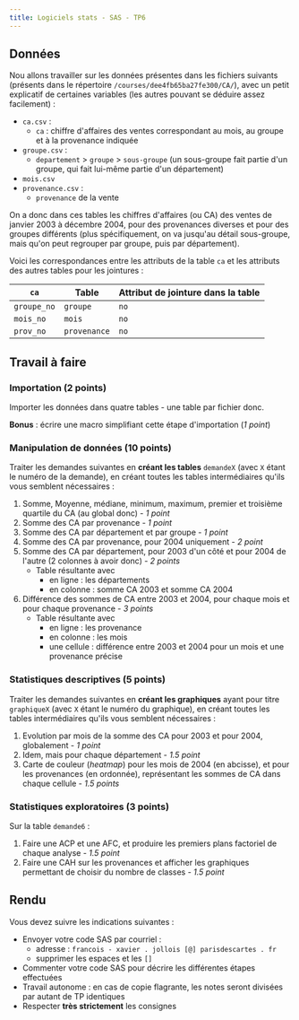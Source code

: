 ```yaml
---
title: Logiciels stats - SAS - TP6
---
```


## Données

Nou allons travailler sur les données présentes dans les fichiers suivants (présents dans le répertoire `/courses/dee4fb65ba27fe300/CA/`), avec un petit explicatif de certaines variables (les autres pouvant se déduire assez facilement) :

- `ca.csv` :
	- `ca` : chiffre d'affaires des ventes correspondant au mois, au groupe et à la provenance indiquée
- `groupe.csv` :
	- `departement` > `groupe` > `sous-groupe` (un sous-groupe fait partie d'un groupe, qui fait lui-même partie d'un département)
- `mois.csv`
- `provenance.csv` :
	- `provenance` de la vente

On a donc dans ces tables les chiffres d'affaires (ou CA) des ventes de janvier 2003 à décembre 2004, pour des provenances diverses et pour des groupes différents (plus spécifiquement, on va jusqu'au détail sous-groupe, mais qu'on peut regrouper par groupe, puis par département).

Voici les correspondances entre les attributs de la table `ca` et les attributs des autres tables pour les jointures :

| `ca` | Table | Attribut de jointure dans la table |
|-|-|-|
| `groupe_no` | `groupe` | `no`|
| `mois_no` | `mois` | `no` |
| `prov_no` | `provenance` | `no`|


## Travail à faire

### Importation (2 points)

Importer les données dans quatre tables - une table par fichier donc.

**Bonus** : écrire une macro simplifiant cette étape d'importation (*1 point*)

### Manipulation de données (10 points)

Traiter les demandes suivantes en **créant les tables** `demandeX` (avec `X` étant le numéro de la demande), en créant toutes les tables intermédiaires qu'ils vous semblent nécessaires :

1. Somme, Moyenne, médiane, minimum, maximum, premier et troisième quartile du CA (au global donc) - *1 point*
2. Somme des CA par provenance - *1 point*
3. Somme des CA par département et par groupe - *1 point*
4. Somme des CA par provenance, pour 2004 uniquement - *2 point*
5. Somme des CA par département, pour 2003 d'un côté et pour 2004 de l'autre (2 colonnes à avoir donc) - *2 points*
	- Table résultante avec 
		- en ligne : les départements
		- en colonne : somme CA 2003 et somme CA 2004
6. Différence des sommes de CA entre 2003 et 2004, pour chaque mois et pour chaque provenance - *3 points*
	- Table résultante avec 
		- en ligne : les provenance
		- en colonne : les mois
		- une cellule : différence entre 2003 et 2004 pour un mois et une provenance précise

### Statistiques descriptives (5 points)

Traiter les demandes suivantes en **créant les graphiques** ayant pour titre `graphiqueX` (avec `X` étant le numéro du graphique), en créant toutes les tables intermédiaires qu'ils vous semblent nécessaires :

1. Evolution par mois de la somme des CA pour 2003 et pour 2004, globalement - *1 point*
2. Idem, mais pour chaque département - *1.5 point*
3. Carte de couleur (*heatmap*) pour les mois de 2004 (en abcisse), et pour les provenances (en ordonnée), représentant les sommes de CA dans chaque cellule - *1.5 points*

### Statistiques exploratoires (3 points)

Sur la table `demande6` :

1. Faire une ACP et une AFC, et produire les premiers plans factoriel de chaque analyse - *1.5 point*
2. Faire une CAH sur les provenances et afficher les graphiques permettant de choisir du nombre de classes - *1.5 point*


## Rendu

Vous devez suivre les indications suivantes :

- Envoyer votre code SAS par courriel : 
	- adresse : `francois - xavier . jollois [@] parisdescartes . fr`
	- supprimer les espaces et les `[]`
- Commenter votre code SAS pour décrire les différentes étapes effectuées
- Travail autonome : en cas de copie flagrante, les notes seront divisées par autant de TP identiques
- Respecter **très strictement** les consignes

